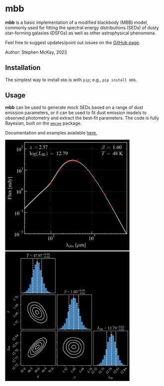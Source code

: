 # mbb

**mbb** is a basic implementation of a modified blackbody (MBB) model, commonly used for fitting the spectral energy distributions (SEDs) of dusty star-forming galaxies (DSFGs) as well as other astrophysical phenomena.

Feel free to suggest updates/point out issues on the [GitHub page](https://github.com/mckay-sjm/mbb_model).

Author: Stephen McKay, 2023


## Installation

The simplest way to install `mbb` is with `pip`; e.g., `pip install mbb`.

## Usage

**mbb** can be used to generate mock SEDs based on a range of dust emission parameters, or it can be used to fit dust emission models to observed photometry and extract the best-fit parameters. The code is fully Bayesian, built on the [`emcee`](https://emcee.readthedocs.io/en/stable/) package.


Documentation and examples available [here.](https://mbb-model.readthedocs.io/en/latest/)

<span>
<img src="docs/images/mbb_1.png" width="400px" title="mbb model"/>
<img src="docs/images/corner_1.png" width="400px" title="corner plot"/>
</span>
 
